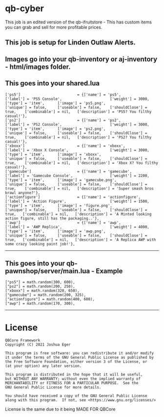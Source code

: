 # qb-cyber

This job is an edited version of the qb-ifruitstore - This has custom items you can grab and sell for more profitable prices.

## This job is setup for Linden Outlaw Alerts.

## Images go into your qb-inventory or aj-inventory - html/images folder.


## This goes into your shared.lua

	['ps5'] 			 		     = {['name'] = 'ps5', 									['label'] = 'PS5 Console', 		   				['weight'] = 3000, 		['type'] = 'item', 		['image'] = 'ps5.png', 							['unique'] = false, 	['useable'] = false, 	['shouldClose'] = true,    ['combinable'] = nil,   ['description'] = 'PS5? You filthy casual!'},
	['ps2'] 			     		 = {['name'] = 'ps2', 									['label'] = 'PS2 Console', 		    			['weight'] = 3000, 		['type'] = 'item', 		['image'] = 'ps2.png', 							['unique'] = false, 	['useable'] = false, 	['shouldClose'] = true,    ['combinable'] = nil,   ['description'] = 'PS2? You filthy casual!'},
	['xboxx'] 			 			 = {['name'] = 'xboxx', 								['label'] = 'Xbox X Console', 		    		['weight'] = 3000, 		['type'] = 'item', 		['image'] = 'xboxx', 							['unique'] = false, 	['useable'] = false, 	['shouldClose'] = true,    ['combinable'] = nil,   ['description'] = 'Xbox X? You filthy casual!'},
	['gamecube'] 			         = {['name'] = 'gamecube', 					    		['label'] = 'Gamecube Console', 		    	['weight'] = 2200, 		['type'] = 'item', 		['image'] = 'gamecube.png', 					['unique'] = false, 	['useable'] = false, 	['shouldClose'] = true,    ['combinable'] = nil,   ['description'] = 'Super smash bros brawl anyone?'},
	['actionfigure'] 	 	         = {['name'] = 'actionfigure', 					    	['label'] = 'Action Figure', 					['weight'] = 1500, 		['type'] = 'item', 		['image'] = 'figure.png', 						['unique'] = false, 	['useable'] = false, 	['shouldClose'] = true,   ['combinable'] = nil,   ['description'] = 'A Minted looking action figure, still has the packaging..'},
	['awp'] 	 	             	 = {['name'] = 'awp', 					    			['label'] = 'AWP Replica', 						['weight'] = 4000, 		['type'] = 'item', 		['image'] = 'awp.png', 							['unique'] = false, 	['useable'] = false, 	['shouldClose'] = true,   ['combinable'] = nil,   ['description'] = 'A Replica AWP with some crazy looking paint job!'},

----------------------------------------

## This goes into your qb-pawnshop/server/main.lua - Example

<!-- local ItemListHardware = {
    ["tablet"] = math.random(50, 100),
    ["iphone"] = math.random(50, 200),
    ["samsungphone"] = math.random(75, 150),
    ["laptop"] = math.random(50, 200), -->
    ["ps5"] = math.random(300, 600),
    ["ps2"] = math.random(200, 250),
    ["xboxx"] = math.random(320, 650),
    ["gamecube"] = math.random(200, 325),
    ["actionfigure"] = math.random(400, 600),
    ["awp"] = math.random(170, 300),
<!-- } -->

----------------------------------------


# License

    QBCore Framework
    Copyright (C) 2021 Joshua Eger

    This program is free software: you can redistribute it and/or modify
    it under the terms of the GNU General Public License as published by
    the Free Software Foundation, either version 3 of the License, or
    (at your option) any later version.

    This program is distributed in the hope that it will be useful,
    but WITHOUT ANY WARRANTY; without even the implied warranty of
    MERCHANTABILITY or FITNESS FOR A PARTICULAR PURPOSE.  See the
    GNU General Public License for more details.

    You should have received a copy of the GNU General Public License
    along with this program.  If not, see <https://www.gnu.org/licenses/>

License is the same due to it being MADE FOR QBCore
